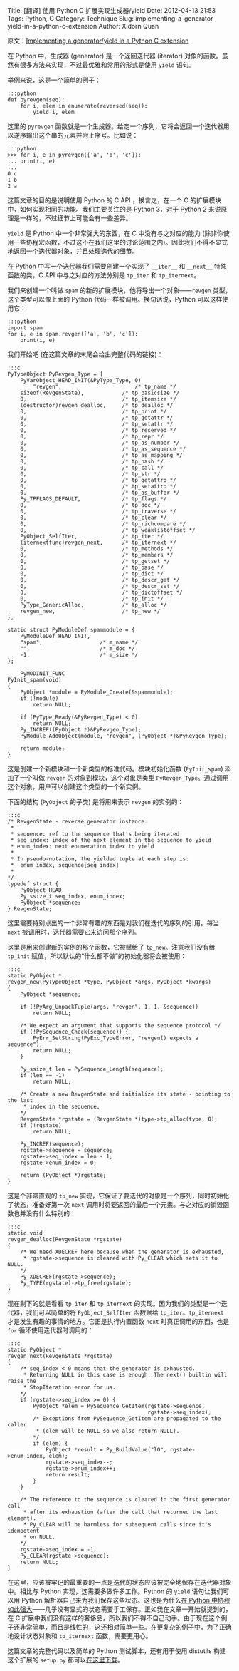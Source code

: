 Title: [翻译] 使用 Python C 扩展实现生成器/yield
Date: 2012-04-13 21:53
Tags: Python, C
Category: Technique
Slug: implementing-a-generator-yield-in-a-python-c-extension
Author: Xidorn Quan

原文：[Implementing a generator/yield in a Python C extension](http://eli.thegreenplace.net/2012/04/05/implementing-a-generatoryield-in-a-python-c-extension/)

在 Python 中，生成器 (generator) 是一个返回迭代器 (iterator) 对象的函数。虽然有很多方法来实现，不过最优雅和常用的形式是使用 `yield` 语句。

举例来说，这是一个简单的例子：

    :::python
    def pyrevgen(seq):
        for i, elem in enumerate(reversed(seq)):
            yield i, elem

这里的 `pyrevgen` 函数就是一个生成器。给定一个序列，它将会返回一个迭代器用以逆序输出这个串的元素并附上序号。比如说：

    :::python
    >>> for i, e in pyrevgen(['a', 'b', 'c']):
    ... print(i, e)
    ...
    0 c
    1 b
    2 a

这篇文章的目的是说明使用 Python 的 C API ，换言之，在一个 C 的扩展模块中，如何实现相同的功能。我们主要关注的是 Python 3，对于 Python 2 来说原理是一样的，不过细节上可能会有一些差异。

`yield` 是 Python 中一个非常强大的东西，在 C 中没有与之对应的能力 (除非你使用一些协程宏函数，不过这不在我们这里的讨论范围之内)。因此我们不得不显式地返回一个迭代器对象，并且处理迭代的细节。

在 Python 中写一个[迭代器](http://docs.python.org/dev/library/stdtypes.html#iterator-types)我们需要创建一个实现了 `__iter__` 和 `__next__` 特殊函数的类，C API 中与之对应的方法分别是 `tp_iter` 和 `tp_iternext`。

我们来创建一个叫做 `spam` 的新的扩展模块，他将导出一个对象——`revgen` 类型，这个类型可以像上面的 Python 代码一样被调用。换句话说，Python 可以这样使用它：

    :::python
    import spam
    for i, e in spam.revgen(['a', 'b', 'c']):
        print(i, e)

我们开始吧 (在这篇文章的末尾会给出完整代码的链接)：

    :::c
    PyTypeObject PyRevgen_Type = {
        PyVarObject_HEAD_INIT(&PyType_Type, 0)
            "revgen",                       /* tp_name */
        sizeof(RevgenState),            /* tp_basicsize */
        0,                              /* tp_itemsize */
        (destructor)revgen_dealloc,     /* tp_dealloc */
        0,                              /* tp_print */
        0,                              /* tp_getattr */
        0,                              /* tp_setattr */
        0,                              /* tp_reserved */
        0,                              /* tp_repr */
        0,                              /* tp_as_number */
        0,                              /* tp_as_sequence */
        0,                              /* tp_as_mapping */
        0,                              /* tp_hash */
        0,                              /* tp_call */
        0,                              /* tp_str */
        0,                              /* tp_getattro */
        0,                              /* tp_setattro */
        0,                              /* tp_as_buffer */
        Py_TPFLAGS_DEFAULT,             /* tp_flags */
        0,                              /* tp_doc */
        0,                              /* tp_traverse */
        0,                              /* tp_clear */
        0,                              /* tp_richcompare */
        0,                              /* tp_weaklistoffset */
        PyObject_SelfIter,              /* tp_iter */
        (iternextfunc)revgen_next,      /* tp_iternext */
        0,                              /* tp_methods */
        0,                              /* tp_members */
        0,                              /* tp_getset */
        0,                              /* tp_base */
        0,                              /* tp_dict */
        0,                              /* tp_descr_get */
        0,                              /* tp_descr_set */
        0,                              /* tp_dictoffset */
        0,                              /* tp_init */
        PyType_GenericAlloc,            /* tp_alloc */
        revgen_new,                     /* tp_new */
    };

    static struct PyModuleDef spammodule = {
        PyModuleDef_HEAD_INIT,
        "spam",                  /* m_name */
        "",                      /* m_doc */
        -1,                      /* m_size */
    };

        PyMODINIT_FUNC
    PyInit_spam(void)
    {
        PyObject *module = PyModule_Create(&spammodule);
        if (!module)
            return NULL;

        if (PyType_Ready(&PyRevgen_Type) < 0)
            return NULL;
        Py_INCREF((PyObject *)&PyRevgen_Type);
        PyModule_AddObject(module, "revgen", (PyObject *)&PyRevgen_Type);

        return module;
    }

这是创建一个新模块和一个新类型的标准代码。模块初始化函数 (`PyInit_spam`) 添加了一个叫做 `revgen` 的对象到模块，这个对象是类型 `PyRevgen_Type`。通过调用这个对象，用户可以创建这个类型的一个新实例。

下面的结构 (`PyObject` 的子类) 是将用来表示 `revgen` 的实例的：

    :::c
    /* RevgenState - reverse generator instance.
     *
     * sequence: ref to the sequence that's being iterated
     * seq_index: index of the next element in the sequence to yield
     * enum_index: next enumeration index to yield
     *
     * In pseudo-notation, the yielded tuple at each step is:
     *  enum_index, sequence[seq_index]
     *
    */
    typedef struct {
        PyObject_HEAD
        Py_ssize_t seq_index, enum_index;
        PyObject *sequence;
    } RevgenState;

这里需要特别点出的一个非常有趣的东西是对我们在迭代的序列的引用。每当 `next` 被调用时，迭代器需要它来访问那个序列。

这里是用来创建新的实例的那个函数，它被赋给了 `tp_new`。注意我们没有给 `tp_init` 赋值，所以默认的“什么都不做”的初始化器将会被使用：

    :::c
    static PyObject *
    revgen_new(PyTypeObject *type, PyObject *args, PyObject *kwargs)
    {
        PyObject *sequence;

        if (!PyArg_UnpackTuple(args, "revgen", 1, 1, &sequence))
            return NULL;

        /* We expect an argument that supports the sequence protocol */
        if (!PySequence_Check(sequence)) {
            PyErr_SetString(PyExc_TypeError, "revgen() expects a sequence");
            return NULL;
        }

        Py_ssize_t len = PySequence_Length(sequence);
        if (len == -1)
            return NULL;

        /* Create a new RevgenState and initialize its state - pointing to the last
         * index in the sequence.
        */
        RevgenState *rgstate = (RevgenState *)type->tp_alloc(type, 0);
        if (!rgstate)
            return NULL;

        Py_INCREF(sequence);
        rgstate->sequence = sequence;
        rgstate->seq_index = len - 1;
        rgstate->enum_index = 0;

        return (PyObject *)rgstate;
    }

这是个非常直观的 `tp_new` 实现，它保证了要迭代的对象是一个序列，同时初始化了状态，准备好第一次 `next` 调用时将要返回的最后一个元素。与之对应的销毁函数也并没有什么特别的：

    :::c
    static void
    revgen_dealloc(RevgenState *rgstate)
    {
        /* We need XDECREF here because when the generator is exhausted,
         * rgstate->sequence is cleared with Py_CLEAR which sets it to NULL.
        */
        Py_XDECREF(rgstate->sequence);
        Py_TYPE(rgstate)->tp_free(rgstate);
    }

现在剩下的就是看看 `tp_iter` 和 `tp_iternext` 的实现。因为我们的类型是一个迭代器，我们可以简单的将 `PyObject_SelfIter` 函数赋给 `tp_iter`。`tp_iternext` 才是发生有趣的事情的地方。它正是执行内置函数 `next` 时真正调用的东西，也是 `for` 循环使用迭代器时调用的：

    :::c
    static PyObject *
    revgen_next(RevgenState *rgstate)
    {
        /* seq_index < 0 means that the generator is exhausted.
         * Returning NULL in this case is enough. The next() builtin will raise the
         * StopIteration error for us.
        */
        if (rgstate->seq_index >= 0) {
            PyObject *elem = PySequence_GetItem(rgstate->sequence,
                                                rgstate->seq_index);
            /* Exceptions from PySequence_GetItem are propagated to the caller
             * (elem will be NULL so we also return NULL).
            */
            if (elem) {
                PyObject *result = Py_BuildValue("lO", rgstate->enum_index, elem);
                rgstate->seq_index--;
                rgstate->enum_index++;
                return result;
            }
        }

        /* The reference to the sequence is cleared in the first generator call
         * after its exhaustion (after the call that returned the last element).
         * Py_CLEAR will be harmless for subsequent calls since it's idempotent
         * on NULL.
        */
        rgstate->seq_index = -1;
        Py_CLEAR(rgstate->sequence);
        return NULL;
    }

在这里，应该被牢记的最重要的一点是迭代的状态应该被完全地保存在迭代器对象中。相比与 Python 实现，这需要多做许多工作。Python 的 `yield` 语句让我们可以用 Python 解析器自己来为我们保存这些状态。这也是为什么[在 Python 中协程如此强大](http://eli.thegreenplace.net/2009/08/29/co-routines-as-an-alternative-to-state-machines/)——几乎没有显式的状态需要手工保存。正如我在文章一开始就提到的，在 C 扩展中我们没有这样的奢侈品，所以我们不得不自己动手。由于现在这个例子还非常简单，而且是线性的，这还相对简单一些。在更复杂的例子中，为了正确地设计状态对象和 `tp_iternext` 函数，需要更用心。

这篇文章的完整代码以及简单的 Python 测试脚本，还有用于使用 distutils 构建这个扩展的 `setup.py` 都可以[在这里下载](http://eli.thegreenplace.net/wp-content/uploads/2012/04/generator_c_ext.tgz)。
